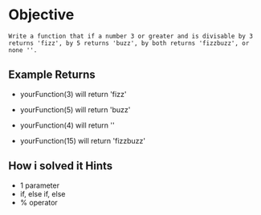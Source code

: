 # Objective

    Write a function that if a number 3 or greater and is divisable by 3 returns 'fizz', by 5 returns 'buzz', by both returns 'fizzbuzz', or none ''.

## Example Returns

* yourFunction(3) will return 'fizz'

* yourFunction(5) will return 'buzz'

* yourFunction(4) will return ''

* yourFunction(15) will return 'fizzbuzz'

## How i solved it Hints

* 1 parameter
* if, else if, else
* % operator